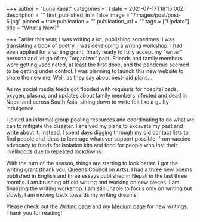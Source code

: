 +++
author = "Luna Ranjit"
categories = []
date = 2021-07-17T18:15:00Z
description = ""
first_published_in = false
image = "/images/post/post-6.jpg"
pinned = true
publication = ""
publication_url = ""
tags = ["Update"]
title = "What's New?"

+++
Earlier this year, I was writing a lot, publishing sometimes. I was translating  a book of poetry. I was developing a writing workshop. I had even applied for a writing grant, finally ready to fully accept my "writer" persona and let go of my "organizer" past. Friends and family members were getting vaccinated, at least the first dose, and the pandemic seemed to be getting under control. I was planning to launch this new website to share the new me. Well, as they say about best-laid plans...

As my social media feeds got flooded with requests for hospital beds, oxygen, plasma, and updates about family members infected and dead in Nepal and across South Asia, sitting down to write felt like a guilty indulgence.

I joined an informal group pooling resources and coordinating to do what we can to mitigate the disaster. I shelved my plans to excavate my past and write about it. Instead, I spent days digging through my old contact lists to find people and ideas to leverage whatever support possible, from vaccine advocacy to funds for isolation kits and food for people who lost their livelihoods due to repeated lockdowns.

With the turn of the season, things are starting to look better. I got the writing grant (thank you, Queens Council on Arts). I had a three new poems published in English and three essays published in Nepali in the last three months. I am brushing off old writing and working on new pieces. I am finalizing the writing workshop. I am still unable to focus only on writing but slowly, I am moving back towards my writing dreams. 

Please check out the [Writing page](https://www.lunaranjit.com/write/) and my [Medium page](https://lunaranjit.medium.com/) for new writings. Thank you for reading! 